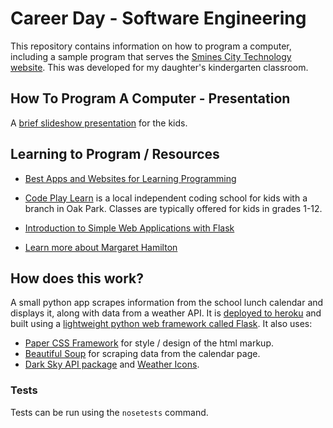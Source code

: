 # Career Day - Software Engineering

This repository contains information on how to program a computer, including a sample program that serves the [Smines City Technology website](http://smines.city). This was developed for my daughter's kindergarten classroom.

## How To Program A Computer - Presentation

A [brief slideshow presentation](https://docs.google.com/presentation/d/1b_1pT_NTi1K51UKJafgZk6ReqeyPi49H2iAuveSjHaE/edit?usp=sharing) for the kids.


## Learning to Program / Resources
 * [Best Apps and Websites for Learning Programming](https://www.commonsense.org/education/top-picks/best-apps-and-websites-for-learning-programming-and-coding)

 * [Code Play Learn](https://www.codeplaylearn.com) is a local independent coding school for kids with a branch in Oak Park. Classes are typically offered for kids in grades 1-12.

 * [Introduction to Simple Web Applications with Flask](http://www.compjour.org/lessons/flask-single-page/)

 * [Learn more about Margaret Hamilton](https://en.wikipedia.org/wiki/Margaret_Hamilton_(scientist))

## How does this work?
A small python app scrapes information from the school lunch calendar and displays it, along with data from a weather API. It is [deployed to heroku](https://devcenter.heroku.com/articles/getting-started-with-python) and built using a [lightweight python web framework called Flask](http://flask.pocoo.org). It also uses:
 * [Paper CSS Framework](https://www.getpapercss.com) for style / design of the html markup.
 * [Beautiful Soup](https://www.crummy.com/software/BeautifulSoup/) for scraping data from the calendar page.
 * [Dark Sky API package](https://github.com/ZeevG/python-forecast.io) and [Weather Icons](https://erikflowers.github.io/weather-icons/).

### Tests
Tests can be run using the `nosetests` command. 
